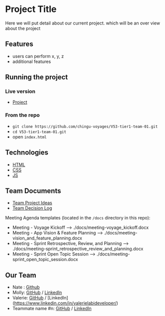 # Project Title

Here we will put detail about our current project. which will be an over view about
the project

## Features

- users can perform x, y, z
- additional features

## Running the project

### Live version

- [Project](https://medium.com/chingu/keys-to-a-well-written-readme-55c53d34fe6d)

### From the repo

- `git clone https://github.com/chingu-voyages/V53-tier1-team-01.git`
- `cd V53-tier1-team-01.git`
- open `index.html`

## Technologies

- [HTML](https://developer.mozilla.org/en-US/docs/Web/HTML)
- [CSS](https://developer.mozilla.org/en-US/docs/Web/CSS)
- [JS](https://developer.mozilla.org/en-US/docs/Web/JavaScript)

## Team Documents

- [Team Project Ideas](./docs/team_project_ideas.md)
- [Team Decision Log](./docs/team_decision_log.md)

Meeting Agenda templates (located in the `/docs` directory in this repo):

- Meeting - Voyage Kickoff --> ./docs/meeting-voyage_kickoff.docx
- Meeting - App Vision & Feature Planning --> ./docs/meeting-vision_and_feature_planning.docx
- Meeting - Sprint Retrospective, Review, and Planning --> ./docs/meeting-sprint_retrospective_review_and_planning.docx
- Meeting - Sprint Open Topic Session --> ./docs/meeting-sprint_open_topic_session.docx

## Our Team

- Nate : [Github](https://github.com/NatnaelSisay)
- Molly: [GitHub](https://github.com/learningcoding2022) / [LinkedIn](https://www.linkedin.com/in/molly-b-97877492/)
- Valerie: [GitHub](https://github.com/val-ue) / [LinkedIn] (https://www.linkedin.com/in/valerielabideveloper/)
- Teammate name #n: [GitHub](https://github.com/ghaccountname) / [LinkedIn](https://linkedin.com/in/liaccountname)
